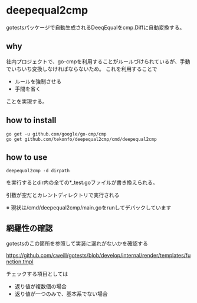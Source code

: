 # deepequal2cmp
gotestsパッケージで自動生成されるDeeqEqualをcmp.Diffに自動変換する。

## why
社内プロジェクトで、go-cmpを利用することがルールづけられているが、手動でいちいち変換しなければならないため。
これを利用することで

- ルールを強制させる
- 手間を省く

ことを実現する。

## how to install
```
go get -u github.com/google/go-cmp/cmp
go get github.com/tekonfo/deepequal2cmp/cmd/deepequal2cmp
```

## how to use

```
deepequal2cmp -d dirpath
```

を実行するとdir内の全ての*_test.goファイルが書き換えられる。

引数が空だとカレントディレクトリで実行される

※ 現状は/cmd/deepequal2cmp/main.goをrunしてデバックしています

## 網羅性の確認

gotestsのこの箇所を参照して実装に漏れがないかを確認する

https://github.com/cweill/gotests/blob/develop/internal/render/templates/function.tmpl

チェックする項目としては
- 返り値が複数個の場合
- 返り値が一つのみで、基本系でない場合
